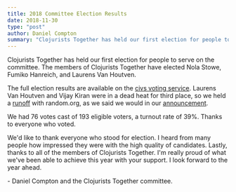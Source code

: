 ```yaml
---
title: 2018 Committee Election Results
date: 2018-11-30
type: "post"
author: Daniel Compton
summary: "Clojurists Together has held our first election for people to serve on the committee. The members of Clojurists Together have elected Nola Stowe, Fumiko Hanreich, and Laurens Van Houtven."
---
```


Clojurists Together has held our first election for people to serve on the committee. The members of Clojurists Together have elected Nola Stowe, Fumiko Hanreich, and Laurens Van Houtven.

The full election results are available on the [civs voting service](https://civs.cs.cornell.edu/cgi-bin/results.pl?num_winners=3&id=E_fa794181357a98c8&algorithm=runoff). Laurens Van Houtven and Vijay Kiran were in a dead heat for third place, so we held a [runoff](https://www.random.org/draws/details/?draw=80561) with random.org, as we said we would in our [announcement](/news/2018-committee-candidate-announcement/).

We had 76 votes cast of 193 eligible voters, a turnout rate of 39%. Thanks to everyone who voted.

We'd like to thank everyone who stood for election. I heard from many people how impressed they were with the high quality of candidates. Lastly, thanks to all of the members of Clojurists Together. I'm really proud of what we've been able to achieve this year with your support. I look forward to the year ahead.

\- Daniel Compton and the Clojurists Together committee.
